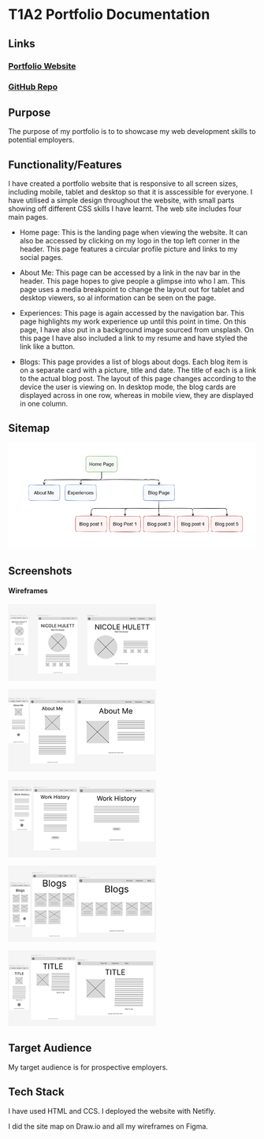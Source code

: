 # T1A2 Portfolio Documentation

## Links

### [Portfolio Website](https://magical-torrone-59ed03.netlify.app)

### [GitHub Repo](https://github.com/Coder-Nicki/NicoleHulett_T1A2)

## Purpose

The purpose of my portfolio is to to showcase my web development skills to potential employers.

## Functionality/Features

I have created a portfolio website that is responsive to all screen sizes, including mobile, tablet and desktop so that it is asscessible for everyone. I have utilised a simple design throughout the website, with small parts showing off different CSS skills I have learnt. The web site includes four main pages.

- Home page: This is the landing page when viewing the website. It can also be accessed by clicking on my logo in the top left corner in the header. This page features a circular profile picture and links to my social pages.

- About Me: This page can be accessed by a link in the nav bar in the header. This page hopes to give people a glimpse into who I am. This page uses a media breakpoint to change the layout out for tablet and desktop viewers, so al information can be seen on the page.

- Experiences: This page is again accessed by the navigation bar. This page highlights my work experience up until this point in time. On this page, I have also put in a background image sourced from unsplash. On this page I have also included a link to my resume and have styled the link like a button.

- Blogs: This page provides a list of blogs about dogs. Each blog item is on a separate card with a picture, title and date. The title of each is a link to the actual blog post. The layout of this page changes according to the device the user is viewing on. In desktop mode, the blog cards are displayed across in one row, whereas in mobile view, they are displayed in one column.

## Sitemap

![](images/wireframes/portfolioSitemap.drawio(2).png)

## Screenshots

#### Wireframes

![](images/wireframes/main.png)

![](images/wireframes/about-me.png)

![](images/wireframes/work-history.png)

![](images/wireframes/blogs.png)

![](images/wireframes/blog-post.png)


## Target Audience

My target audience is for prospective employers.

## Tech Stack

I have used HTML and CCS. I deployed the website with Netifly.

I did the site map on Draw.io and all my wireframes on Figma.
